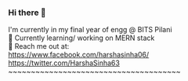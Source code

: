 ### Hi there 👋
I'm currently in my final year of engg @ BITS Pilani  
🔭 Currently learning/ working on MERN stack    
💬 Reach me out at:  
        https://www.facebook.com/harshasinha06/  
        https://twitter.com/HarshaSinha63  
        ~~~~~~~~~~~~~~~~~~~~~~~~~~~~~~~~~~~~~~  
<!--
**harsha63/harsha63** is a ✨ _special_ ✨ repository because its `README.md` (this file) appears on your GitHub profile.

Here are some ideas to get you started:

- 🔭 I’m currently working on ...
- 🌱 I’m currently learning ...
- 👯 I’m looking to collaborate on ...
- 🤔 I’m looking for help with ...
- 💬 Ask me about ...
- 📫 How to reach me: ...
- 😄 Pronouns: ...
- ⚡ Fun fact: ...
-->
